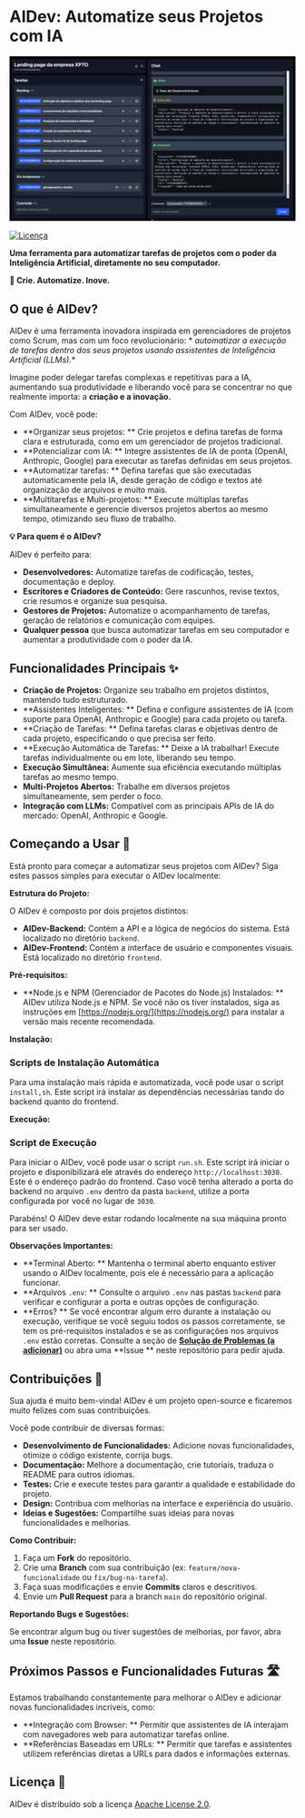 # AIDev: Automatize seus Projetos com IA

![Exemplo](exemple.png)

[![Licença](https://img.shields.io/badge/License-Apache%202.0-blue.svg)](https://opensource.org/licenses/Apache-2.0)

**Uma ferramenta para automatizar tarefas de projetos com o poder da Inteligência Artificial, diretamente no seu
computador.**

**🚀 Crie. Automatize. Inove.**

## O que é AIDev?

AIDev é uma ferramenta inovadora inspirada em gerenciadores de projetos como Scrum, mas com um foco revolucionário: *
*automatizar a execução de tarefas dentro dos seus projetos usando assistentes de Inteligência Artificial (LLMs).**

Imagine poder delegar tarefas complexas e repetitivas para a IA, aumentando sua produtividade e liberando você para se concentrar no que realmente importa: a
**criação e a inovação.**

Com AIDev, você pode:

* **Organizar seus projetos:
  ** Crie projetos e defina tarefas de forma clara e estruturada, como em um gerenciador de projetos tradicional.
* **Potencializar com IA:
  ** Integre assistentes de IA de ponta (OpenAI, Anthropic, Google) para executar as tarefas definidas em seus projetos.
* **Automatizar tarefas:
  ** Defina tarefas que são executadas automaticamente pela IA, desde geração de código e textos até organização de arquivos e muito mais.
* **Multitarefas e Multi-projetos:
  ** Execute múltiplas tarefas simultaneamente e gerencie diversos projetos abertos ao mesmo tempo, otimizando seu fluxo de trabalho.

**💡 Para quem é o AIDev?**

AIDev é perfeito para:

* **Desenvolvedores:** Automatize tarefas de codificação, testes, documentação e deploy.
* **Escritores e Criadores de Conteúdo:** Gere rascunhos, revise textos, crie resumos e organize sua pesquisa.
* **Gestores de Projetos:** Automatize o acompanhamento de tarefas, geração de relatórios e comunicação com equipes.
* **Qualquer pessoa** que busca automatizar tarefas em seu computador e aumentar a produtividade com o poder da IA.

## Funcionalidades Principais ✨

* **Criação de Projetos:** Organize seu trabalho em projetos distintos, mantendo tudo estruturado.
* **Assistentes Inteligentes:
  ** Defina e configure assistentes de IA (com suporte para OpenAI, Anthropic e Google) para cada projeto ou tarefa.
* **Criação de Tarefas:
  ** Defina tarefas claras e objetivas dentro de cada projeto, especificando o que precisa ser feito.
* **Execução Automática de Tarefas:
  ** Deixe a IA trabalhar! Execute tarefas individualmente ou em lote, liberando seu tempo.
* **Execução Simultânea:** Aumente sua eficiência executando múltiplas tarefas ao mesmo tempo.
* **Multi-Projetos Abertos:** Trabalhe em diversos projetos simultaneamente, sem perder o foco.
* **Integração com LLMs:** Compatível com as principais APIs de IA do mercado: OpenAI, Anthropic e Google.

## Começando a Usar 🚀

Está pronto para começar a automatizar seus projetos com AIDev? Siga estes passos simples para executar o AIDev localmente:

**Estrutura do Projeto:**

O AIDev é composto por dois projetos distintos:

* **AIDev-Backend:** Contém a API e a lógica de negócios do sistema. Está localizado no diretório `backend`.
* **AIDev-Frontend:** Contém a interface de usuário e componentes visuais. Está localizado no diretório `frontend`.

**Pré-requisitos:**

* **Node.js e NPM (Gerenciador de Pacotes do Node.js) Instalados:
  ** AIDev utiliza Node.js e NPM. Se você não os tiver instalados, siga as instruções em [https://nodejs.org/](https://nodejs.org/) para instalar a versão mais recente recomendada.

**Instalação:**

### Scripts de Instalação Automática

Para uma instalação mais rápida e automatizada, você pode usar o script `install,sh`. Este script irá instalar as
dependências necessárias tando do backend quanto do frontend.

**Execução:**

### Script de Execução

Para iniciar o AIDev, você pode usar o script `run.sh`. Este script irá iniciar o projeto e disponibilizará ele
através do endereço `http://localhost:3030`. Este é o endereço padrão do frontend. Caso você tenha alterado a porta
do backend no arquivo `.env` dentro da pasta `backend`, utilize a porta configurada por você no lugar de `3030`.

Parabéns! O AIDev deve estar rodando localmente na sua máquina pronto para ser usado.

**Observações Importantes:**

* **Terminal Aberto:
  ** Mantenha o terminal aberto enquanto estiver usando o AIDev localmente, pois ele é
  necessário para a aplicação funcionar.
* **Arquivos `.env`:
  ** Consulte o arquivo `.env` nas pastas `backend` para verificar e configurar a porta e
  outras opções de configuração.
* **Erros?
  ** Se você encontrar algum erro durante a instalação ou execução, verifique se você seguiu todos os passos corretamente, se tem os pré-requisitos instalados e se as configurações nos arquivos `.env` estão corretas. Consulte a seção de [
  **Solução de Problemas (a adicionar)**](#solucao-de-problemas) ou abra uma **Issue
  ** neste repositório para pedir ajuda.

## Contribuições 🤝

Sua ajuda é muito bem-vinda!  AIDev é um projeto open-source e ficaremos muito felizes com suas contribuições.

Você pode contribuir de diversas formas:

* **Desenvolvimento de Funcionalidades:**  Adicione novas funcionalidades, otimize o código existente, corrija bugs.
* **Documentação:** Melhore a documentação, crie tutoriais, traduza o README para outros idiomas.
* **Testes:**  Crie e execute testes para garantir a qualidade e estabilidade do projeto.
* **Design:**  Contribua com melhorias na interface e experiência do usuário.
* **Ideias e Sugestões:** Compartilhe suas ideias para novas funcionalidades e melhorias.

**Como Contribuir:**

1. Faça um **Fork** do repositório.
2. Crie uma **Branch** com sua contribuição (ex: `feature/nova-funcionalidade` ou `fix/bug-na-tarefa`).
3. Faça suas modificações e envie **Commits** claros e descritivos.
4. Envie um **Pull Request** para a branch `main` do repositório original.

**Reportando Bugs e Sugestões:**

Se encontrar algum bug ou tiver sugestões de melhorias, por favor, abra uma **Issue** neste repositório.

## Próximos Passos e Funcionalidades Futuras 🛣️

Estamos trabalhando constantemente para melhorar o AIDev e adicionar novas funcionalidades incríveis, como:

* **Integração com Browser:
  ** Permitir que assistentes de IA interajam com navegadores web para automatizar tarefas online.
* **Referências Baseadas em URLs:
  **  Permitir que tarefas e assistentes utilizem referências diretas a URLs para dados e informações externas.

## Licença 📄

AIDev é distribuído sob a licença [Apache License 2.0](https://opensource.org/licenses/Apache-2.0).

